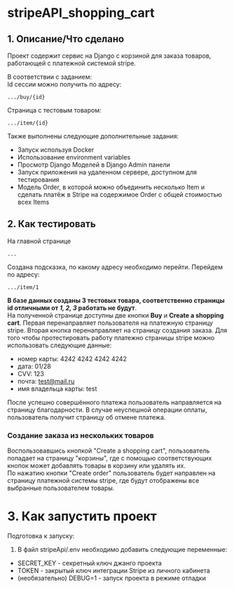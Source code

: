 # stripeAPI_shopping_cart
## 1. Описание/Что сделано
Проект содержит сервис на Django c корзиной для заказа товаров, работающей с платежной системой stripe.  

В соответствии с заданием:  
Id сессии можно получить по адресу:
```
.../buy/{id}
```
Страница с тестовым товаром:  
```
.../item/{id}
```

Также выполнены следующие дополнительные задания:  
- Запуск используя Docker
- Использование environment variables
- Просмотр Django Моделей в Django Admin панели
- Запуск приложения на удаленном сервере, доступном для тестирования
- Модель Order, в которой можно объединить несколько Item и сделать платёж в Stripe на содержимое Order c общей стоимостью всех Items


## 2. Как тестировать
На главной странице 
```
... 
```
Создана подсказка, по какому адресу необходимо перейти.
Перейдем по адресу:
```
.../item/1
```
**В базе данных созданы 3 тестовых товара, соответственно страницы id отличными от *1, 2, 3* работать не будут**.  
На полученной странице доступны две кнопки **Buy** и **Create a shopping cart**. Первая перенаправляет пользователя 
на платежную страницу stripe. Вторая кнопка перенаправляет на страницу создания заказа.
Для того чтобы протестировать работу платежно страницы stripe можно использовать следующие данные:  
- номер карты: 4242 4242 4242 4242  
- дата: 01/28  
- CVV: 123  
- почта: test@mail.ru
- имя владельца карты: test

После успешно совершённого платежа пользователь направляется на страницу благодарности. В случае неуспешной операции 
оплаты, пользователь получит страницу об отмене платежа.
### Создание заказа из нескольких товаров  
Воспользовавшись кнопкой "Create a shopping cart", пользователь попадает на страницу "корзины", где с помощью 
соответствующих 
кнопок может добавлять товары в корзину или удалять их.  
По нажатию кнопки "Create order" пользователь будет направлен на страницу платежной системы stripe, где будут 
отображены все выбранные пользователем товары.

# 3. Как запустить проект
Подготовка к запуску:  
1. В файл stripeApi/.env необходимо добавить следующие переменные:  
- SECRET_KEY - секретный ключ джанго проекта
- TOKEN - закрытый ключ интеграции Stripe из личного кабинета
- (необязательно) DEBUG=1 - запуск проекта в режиме отладки


